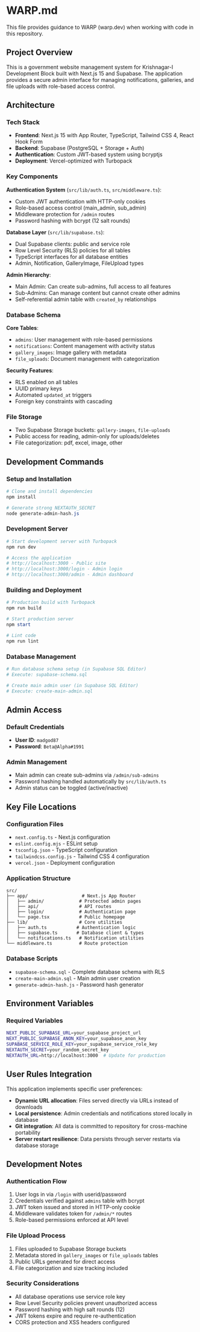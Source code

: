 # WARP.md

This file provides guidance to WARP (warp.dev) when working with code in this repository.

## Project Overview

This is a government website management system for Krishnagar-I Development Block built with Next.js 15 and Supabase. The application provides a secure admin interface for managing notifications, galleries, and file uploads with role-based access control.

## Architecture

### Tech Stack
- **Frontend**: Next.js 15 with App Router, TypeScript, Tailwind CSS 4, React Hook Form
- **Backend**: Supabase (PostgreSQL + Storage + Auth)
- **Authentication**: Custom JWT-based system using bcryptjs
- **Deployment**: Vercel-optimized with Turbopack

### Key Components

**Authentication System** (`src/lib/auth.ts`, `src/middleware.ts`):
- Custom JWT authentication with HTTP-only cookies
- Role-based access control (main_admin, sub_admin)
- Middleware protection for `/admin` routes
- Password hashing with bcrypt (12 salt rounds)

**Database Layer** (`src/lib/supabase.ts`):
- Dual Supabase clients: public and service role
- Row Level Security (RLS) policies for all tables
- TypeScript interfaces for all database entities
- Admin, Notification, GalleryImage, FileUpload types

**Admin Hierarchy**:
- Main Admin: Can create sub-admins, full access to all features
- Sub-Admins: Can manage content but cannot create other admins
- Self-referential admin table with `created_by` relationships

### Database Schema

**Core Tables**:
- `admins`: User management with role-based permissions
- `notifications`: Content management with activity status
- `gallery_images`: Image gallery with metadata
- `file_uploads`: Document management with categorization

**Security Features**:
- RLS enabled on all tables
- UUID primary keys
- Automated `updated_at` triggers
- Foreign key constraints with cascading

### File Storage
- Two Supabase Storage buckets: `gallery-images`, `file-uploads`
- Public access for reading, admin-only for uploads/deletes
- File categorization: pdf, excel, image, other

## Development Commands

### Setup and Installation
```powershell
# Clone and install dependencies
npm install

# Generate strong NEXTAUTH_SECRET
node generate-admin-hash.js
```

### Development Server
```powershell
# Start development server with Turbopack
npm run dev

# Access the application
# http://localhost:3000 - Public site
# http://localhost:3000/login - Admin login
# http://localhost:3000/admin - Admin dashboard
```

### Building and Deployment
```powershell
# Production build with Turbopack
npm run build

# Start production server
npm start

# Lint code
npm run lint
```

### Database Management
```powershell
# Run database schema setup (in Supabase SQL Editor)
# Execute: supabase-schema.sql

# Create main admin user (in Supabase SQL Editor)
# Execute: create-main-admin.sql
```

## Admin Access

### Default Credentials
- **User ID**: `madgod87`
- **Password**: `Beta@Alpha#1991`

### Admin Management
- Main admin can create sub-admins via `/admin/sub-admins`
- Password hashing handled automatically by `src/lib/auth.ts`
- Admin status can be toggled (active/inactive)

## Key File Locations

### Configuration Files
- `next.config.ts` - Next.js configuration
- `eslint.config.mjs` - ESLint setup
- `tsconfig.json` - TypeScript configuration
- `tailwindcss.config.js` - Tailwind CSS 4 configuration
- `vercel.json` - Deployment configuration

### Application Structure
```
src/
├── app/                    # Next.js App Router
│   ├── admin/             # Protected admin pages
│   ├── api/               # API routes
│   ├── login/             # Authentication page
│   └── page.tsx           # Public homepage
├── lib/                   # Core utilities
│   ├── auth.ts           # Authentication logic
│   ├── supabase.ts       # Database client & types
│   └── notifications.ts   # Notification utilities
└── middleware.ts          # Route protection
```

### Database Scripts
- `supabase-schema.sql` - Complete database schema with RLS
- `create-main-admin.sql` - Main admin user creation
- `generate-admin-hash.js` - Password hash generator

## Environment Variables

### Required Variables
```bash
NEXT_PUBLIC_SUPABASE_URL=your_supabase_project_url
NEXT_PUBLIC_SUPABASE_ANON_KEY=your_supabase_anon_key
SUPABASE_SERVICE_ROLE_KEY=your_supabase_service_role_key
NEXTAUTH_SECRET=your_random_secret_key
NEXTAUTH_URL=http://localhost:3000  # Update for production
```

## User Rules Integration

This application implements specific user preferences:
- **Dynamic URL allocation**: Files served directly via URLs instead of downloads
- **Local persistence**: Admin credentials and notifications stored locally in database
- **Git integration**: All data is committed to repository for cross-machine portability
- **Server restart resilience**: Data persists through server restarts via database storage

## Development Notes

### Authentication Flow
1. User logs in via `/login` with userid/password
2. Credentials verified against `admins` table with bcrypt
3. JWT token issued and stored in HTTP-only cookie
4. Middleware validates token for `/admin/*` routes
5. Role-based permissions enforced at API level

### File Upload Process
1. Files uploaded to Supabase Storage buckets
2. Metadata stored in `gallery_images` or `file_uploads` tables
3. Public URLs generated for direct access
4. File categorization and size tracking included

### Security Considerations
- All database operations use service role key
- Row Level Security policies prevent unauthorized access
- Password hashing with high salt rounds (12)
- JWT tokens expire and require re-authentication
- CORS protection and XSS headers configured
